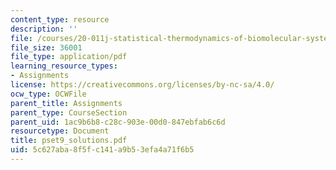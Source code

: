 ```yaml
---
content_type: resource
description: ''
file: /courses/20-011j-statistical-thermodynamics-of-biomolecular-systems-be-011j-spring-2004/5c627aba8f5fc141a9b53efa4a71f6b5_pset9_solutions.pdf
file_size: 36001
file_type: application/pdf
learning_resource_types:
- Assignments
license: https://creativecommons.org/licenses/by-nc-sa/4.0/
ocw_type: OCWFile
parent_title: Assignments
parent_type: CourseSection
parent_uid: 1ac9b6b8-c28c-903e-00d0-847ebfab6c6d
resourcetype: Document
title: pset9_solutions.pdf
uid: 5c627aba-8f5f-c141-a9b5-3efa4a71f6b5
---
```

